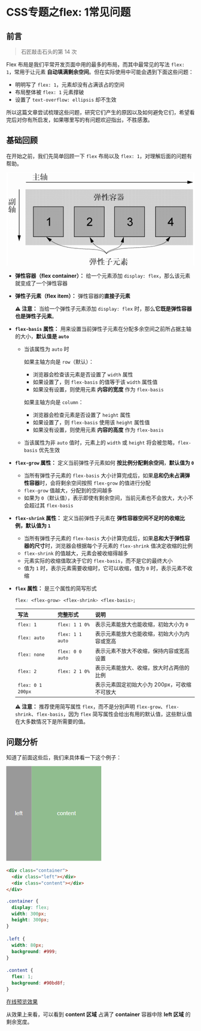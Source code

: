 # CSS专题之flex: 1常见问题



## 前言

> 石匠敲击石头的第 14 次

Flex 布局是我们平常开发页面中用的最多的布局，而其中最常见的写法 `flex: 1`，常用于让元素 **自动填满剩余空间**。但在实际使用中可能会遇到下面这些问题：

- 明明写了 `flex: 1`，元素却没有占满该占的空间
- 布局整体被 `flex: 1` 元素撑破
- 设置了 `text-overflow: ellipsis` 却不生效

所以这篇文章尝试梳理这些问题，研究它们产生的原因以及如何避免它们，希望看完后对你有所启发，如果哪里写的有问题欢迎指出，不胜感激。



## 基础回顾

在开始之前，我们先简单回顾一下 `flex` 布局以及 `flex: 1`，对理解后面的问题有帮助。

![image-20250228133200464](images/image-20250228133200464.png)

- **弹性容器（flex container）：** 给一个元素添加 `display: flex`，那么该元素就变成了一个弹性容器

- **弹性子元素（flex item）：** 弹性容器的**直接子元素**

  **⚠️ 注意：** 当给一个弹性子元素添加 `display: flex` 时，那么**它既是弹性容器也是弹性子元素**。
  
- **`flex-basis` 属性：** 用来设置当前弹性子元素在分配多余空间之前所占据主轴的大小，**默认值是 `auto`**

  - 当该属性为 `auto` 时

    如果主轴方向是 `row`（默认）：

    - 浏览器会检查该元素是否设置了 `width` 属性
    - 如果设置了，则 `flex-basis` 的值等于该 `width` 属性值
    - 如果没有设置，则使用元素 **内容的宽度** 作为 `flex-basis`

    如果主轴方向是 `column`：

    - 浏览器会检查元素是否设置了 `height` 属性
    - 如果设置了，则 `flex-basis` 使用该 `height` 属性值
    - 如果没有设置，则使用元素 **内容的高度** 作为 `flex-basis`

  - 当该属性为非 `auto` 值时，元素上的 `width` 或 `height` 将会被忽略，`flex-basis` 优先生效

- **`flex-grow` 属性：** 定义当前弹性子元素如何 **按比例分配剩余空间**，**默认值为 `0`**

  - 当所有弹性子元素的 `flex-basis` 大小计算完成后，如果**总和仍未占满弹性容器**时，会将剩余空间按照 `flex-grow` 的值进行分配
  - `flex-grow` 值越大，分配到的空间越多
  - 如果为 `0`（默认值），表示即使有剩余空间，当前元素也不会放大，大小不会超过其 `flex-basis`

- **`flex-shrink` 属性：** 定义当前弹性子元素在 **弹性容器空间不足时的收缩比例，默认值为 `1`**

  - 当所有弹性子元素的 `flex-basis` 大小计算完成后，如果**总和大于弹性容器的尺寸**时，浏览器会根据每个子元素的 `flex-shrink` 值决定收缩的比例
  - `flex-shrink` 的值越大，元素会被收缩得越多
  - 元素实际的收缩值取决于它的 `flex-basis`，而不是它的最终大小
  - 值为 `1` 时，表示元素需要收缩时，它可以收缩，值为 `0` 时，表示元素不收缩

- **`flex` 属性：** 是三个属性的简写形式

  ```css
  flex: <flex-grow> <flex-shrink> <flex-basis>;
  ```

  | 写法              | 完整形式         | 说明                                         |
  | ----------------- | ---------------- | -------------------------------------------- |
  | `flex: 1`         | `flex: 1 1 0%`   | 表示元素能放大也能收缩，初始大小为 `0`       |
  | `flex: auto`      | `flex: 1 1 auto` | 表示元素能放大也能收缩，初始大小为内容或宽高 |
  | `flex: none`      | `flex: 0 0 auto` | 表示元素不放大不收缩，保持内容或宽高设置     |
  | `flex: 2`         | `flex: 2 1 0%`   | 表示元素能放大、收缩，放大时占两倍的比例     |
  | `flex: 0 1 200px` |                  | 表示元素固定初始大小为 200px，可收缩不可放大 |

  **⚠️ 注意：** 推荐使用简写属性 `flex`，而不是分别声明 `flex-grow`、`flex-shrink`、`flex-basis`，因为 `flex` 简写属性会给出有用的默认值，这些默认值在大多数情况下是所需要的值。



## 问题分析

知道了前面这些后，我们来具体看一下这个例子：

![image-20250523084821744](images/image-20250523084821744.png)

```html
<div class="container">
  <div class="left"></div>
  <div class="content"></div>
</div>
```

```css
.container {
  display: flex;
  width: 300px;
  height: 300px;
}

.left {
  width: 80px;
  background: #999;
}

.content {
  flex: 1;
  background: #90bd8f;
}
```

[在线预览效果](https://codepen.io/wjw020206/pen/PwqYZxw)

从效果上来看，可以看到 **content 区域** 占满了 **container** 容器中除 **left 区域** 的剩余宽度。
